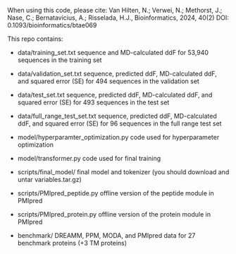 When using this code, please cite:
Van Hilten, N.; Verwei, N.; Methorst, J.; Nase, C.; Bernatavicius, A.; Risselada, H.J., Bioinformatics, 2024, 40(2) DOI: 0.1093/bioinformatics/btae069 

This repo contains:
- data/training_set.txt			sequence and MD-calculated ddF for 53,940 sequences in the training set
- data/validation_set.txt		sequence, predicted ddF, MD-calculated ddF, and squared error (SE) for 494 sequences in the validation set
- data/test_set.txt			sequence, predicted ddF, MD-calculated ddF, and squared error (SE) for 493 sequences in the test set
- data/full_range_test_set.txt		sequence, predicted ddF, MD-calculated ddF, and squared error (SE) for 96 sequences in the full range test set

- model/hyperparamter_optimization.py	code used for hyperparameter optimization
- model/transformer.py			code used for final training

- scripts/final_model/			final model and tokenizer (you should download and untar variables.tar.gz)
- scripts/PMIpred_peptide.py		offline version of the peptide module in PMIpred
- scripts/PMIpred_protein.py		offline version of the protein module in PMIpred

- benchmark/				DREAMM, PPM, MODA, and PMIpred data for 27 benchmark proteins (+3 TM proteins)
